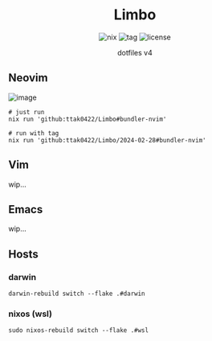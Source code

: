 <h1 align="center">
    Limbo
</h1>
<div align="center">
  <img alt="nix" src="https://img.shields.io/badge/nix-5277C3.svg?&style=for-the-badge&logo=NixOS&logoColor=white">
  <img alt="tag" src="https://img.shields.io/github/v/tag/ttak0422/Limbo?style=for-the-badge&label=latest%20tag&color=orange">
  <img alt="license" src="https://img.shields.io/github/license/ttak0422/Limbo?style=for-the-badge">
  <p>dotfiles v4</p>
</div>

## Neovim

![image](https://github.com/ttak0422/Limbo/assets/15827817/8bd61f0d-6be0-4616-9a44-ad76a1a1a6bf)

```shell
# just run
nix run 'github:ttak0422/Limbo#bundler-nvim'
```

```shell
# run with tag
nix run 'github:ttak0422/Limbo/2024-02-28#bundler-nvim'
```

## Vim

wip...

## Emacs

wip...

## Hosts

### darwin 

```shell
darwin-rebuild switch --flake .#darwin
```

### nixos (wsl)

```shell
sudo nixos-rebuild switch --flake .#wsl
```
